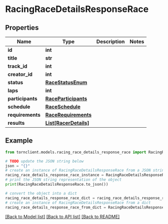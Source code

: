 # RacingRaceDetailsResponseRace


## Properties

Name | Type | Description | Notes
------------ | ------------- | ------------- | -------------
**id** | **int** |  | 
**title** | **str** |  | 
**track_id** | **int** |  | 
**creator_id** | **int** |  | 
**status** | [**RaceStatusEnum**](RaceStatusEnum.md) |  | 
**laps** | **int** |  | 
**participants** | [**RaceParticipants**](RaceParticipants.md) |  | 
**schedule** | [**RaceSchedule**](RaceSchedule.md) |  | 
**requirements** | [**RaceRequirements**](RaceRequirements.md) |  | 
**results** | [**List[RacerDetails]**](RacerDetails.md) |  | 

## Example

```python
from tornclient.models.racing_race_details_response_race import RacingRaceDetailsResponseRace

# TODO update the JSON string below
json = "{}"
# create an instance of RacingRaceDetailsResponseRace from a JSON string
racing_race_details_response_race_instance = RacingRaceDetailsResponseRace.from_json(json)
# print the JSON string representation of the object
print(RacingRaceDetailsResponseRace.to_json())

# convert the object into a dict
racing_race_details_response_race_dict = racing_race_details_response_race_instance.to_dict()
# create an instance of RacingRaceDetailsResponseRace from a dict
racing_race_details_response_race_from_dict = RacingRaceDetailsResponseRace.from_dict(racing_race_details_response_race_dict)
```
[[Back to Model list]](../README.md#documentation-for-models) [[Back to API list]](../README.md#documentation-for-api-endpoints) [[Back to README]](../README.md)


